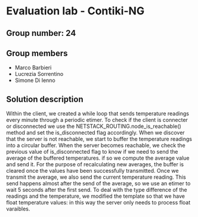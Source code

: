 # Evaluation lab - Contiki-NG

## Group number: 24

## Group members

- Marco Barbieri
- Lucrezia Sorrentino
- Simone Di Ienno

## Solution description

Within the client, we created a while loop that sends temperature readings every minute through a periodic etimer.
To check if the client is connecter or disconnected we use the NETSTACK_ROUTING.node_is_reachable() method and set the is_disconnected flag accordingly.
When we discover that the server is not reachable, we start to buffer the temperature readings into a circular buffer.
When the server becomes reachable, we check the previous value of is_disconnected flag to know if we need to send the average of the buffered temperatures. if so we compute the average value and send it.
For the purpose of recalculating new averages, the buffer is cleared once the values have been successfully transmitted.
Once we transmit the average, we also send the current temperature reading. This send happens almost after the send of the average, so we use an etimer to wait 5 seconds after the first send.
To deal with the type difference of the readings and the temperature, we modified the template so that we have float temperature values: in this way the server only needs to process float varaibles.